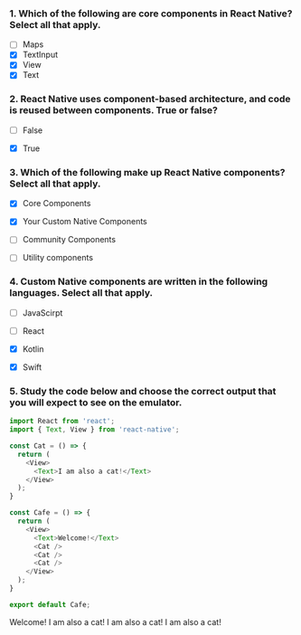 ### 1. Which of the following are core components in React Native? Select all that apply.

- [ ] Maps
- [x] TextInput
- [x] View
- [x] Text

### 2. React Native uses component-based architecture, and code is reused between components. True or false?

- [ ] False
- [x] True


### 3. Which of the following make up React Native components? Select all that apply.

- [x] Core Components
- [x] Your Custom Native Components
- [ ] Community Components
- [ ] Utility components


### 4. Custom Native components are written in the following languages. Select all that apply.

- [ ] JavaScirpt
- [ ] React
- [x] Kotlin
- [x] Swift 



### 5. Study the code below and choose the correct output that you will expect to see on the emulator.

```javascript
import React from 'react';
import { Text, View } from 'react-native';

const Cat = () => {
  return (
    <View>
      <Text>I am also a cat!</Text>
    </View>
  );
}

const Cafe = () => {
  return (
    <View>
      <Text>Welcome!</Text>
      <Cat />
      <Cat />
      <Cat />
    </View>
  );
}

export default Cafe;
```


Welcome!
I am also a cat!
I am also a cat!
I am also a cat!



